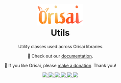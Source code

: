 <h1 align="center">
	<img src="https://github.com/orisai/.github/blob/main/images/repo_title.png?raw=true" alt="Orisai"/>
	<br/>
	Utils
</h1>

<p align="center">
    Utility classes used across Orisai libraries
</p>

<p align="center">
	📄 Check out our <a href="docs/README.md">documentation</a>.
</p>

<p align="center">
	💸 If you like Orisai, please <a href="https://orisai.dev/sponsor">make a donation</a>. Thank you!
</p>

<p align="center">
	<a href="https://github.com/orisai/utils/actions?query=workflow%3ACI">
		<img src="https://github.com/orisai/utils/workflows/CI/badge.svg">
	</a>
	<a href="https://coveralls.io/r/orisai/utils">
		<img src="https://badgen.net/coveralls/c/github/orisai/utils/v1.x?cache=300">
	</a>
	<a href="https://dashboard.stryker-mutator.io/reports/github.com/orisai/utils/v1.x">
		<img src="https://badge.stryker-mutator.io/github.com/orisai/utils/v1.x">
	</a>
	<a href="https://packagist.org/packages/orisai/utils">
		<img src="https://badgen.net/packagist/dt/orisai/utils?cache=3600">
	</a>
	<a href="https://packagist.org/packages/orisai/utils">
		<img src="https://badgen.net/packagist/v/orisai/utils?cache=3600">
	</a>
	<a href="https://choosealicense.com/licenses/mpl-2.0/">
		<img src="https://badgen.net/badge/license/MPL-2.0/blue?cache=3600">
	</a>
<p>

##
